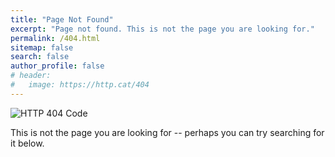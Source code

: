 ```yaml
---
title: "Page Not Found"
excerpt: "Page not found. This is not the page you are looking for."
permalink: /404.html
sitemap: false
search: false
author_profile: false
# header:
#   image: https://http.cat/404
---
```


![HTTP 404 Code](https://http.cat/404)

This is not the page you are looking for -- perhaps you can try searching for it below.

<script>
  var GOOG_FIXURL_LANG = 'en';
  var GOOG_FIXURL_SITE = '{{ site.url }}'
</script>
  <script src="https://linkhelp.clients.google.com/tbproxy/lh/wm/fixurl.js">
</script>

